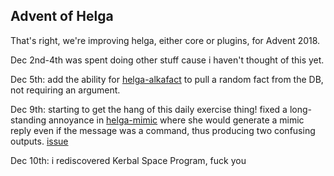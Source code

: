 Advent of Helga
---------------

That's right, we're improving helga, either core or plugins, for Advent 2018.

Dec 2nd-4th was spent doing other stuff cause i haven't thought of this yet.

Dec 5th: add the ability for
    [helga-alkafact](https://github.com/bigjust/helga-alkafact) to
    pull a random fact from the DB, not requiring an argument.

Dec 9th: starting to get the hang of this daily exercise thing! fixed
    a long-standing annoyance in
    [helga-mimic](https://github.com/bigjust/helga-mimic) where she would
    generate a mimic reply even if the message was a command, thus producing two
    confusing outputs. [issue](https://github.com/bigjust/helga-mimic/issues/3)

Dec 10th: i rediscovered Kerbal Space Program, fuck you
